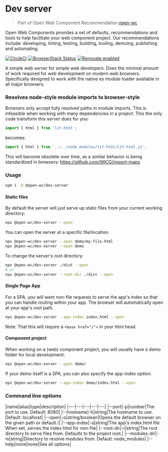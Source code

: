 # Dev server

> Part of Open Web Component Recommendation [open-wc](https://github.com/open-wc/open-wc/)

Open Web Components provides a set of defaults, recommendations and tools to help facilitate your web component project. Our recommendations include: developing, linting, testing, building, tooling, demoing, publishing and automating.

[![CircleCI](https://circleci.com/gh/open-wc/open-wc.svg?style=shield)](https://circleci.com/gh/open-wc/open-wc)
[![BrowserStack Status](https://www.browserstack.com/automate/badge.svg?badge_key=M2UrSFVRang2OWNuZXlWSlhVc3FUVlJtTDkxMnp6eGFDb2pNakl4bGxnbz0tLUE5RjhCU0NUT1ZWa0NuQ3MySFFWWnc9PQ==--86f7fac07cdbd01dd2b26ae84dc6c8ca49e45b50)](https://www.browserstack.com/automate/public-build/M2UrSFVRang2OWNuZXlWSlhVc3FUVlJtTDkxMnp6eGFDb2pNakl4bGxnbz0tLUE5RjhCU0NUT1ZWa0NuQ3MySFFWWnc9PQ==--86f7fac07cdbd01dd2b26ae84dc6c8ca49e45b50)
[![Renovate enabled](https://img.shields.io/badge/renovate-enabled-brightgreen.svg)](https://renovatebot.com/)

A simple web server for simple web developers. Does the minimal amount of work required for web development on modern web browsers. Specifically designed to work with the native es module loader available in all major browsers.

### Resolves node-style module imports to browser-style
Browsers only accept fully resolved paths in module imports. This is infeasible when working with many dependencies in a project. This the only code transform this server does for you:

```javascript
import { html } from 'lit-html';
```
becomes:
```javascript
import { html } from '../../node_modules/lit-html/lit-html.js';
```
This will become obsolete over time, as a similar behavior is being standardized in browsers: https://github.com/WICG/import-maps

### Usage
```bash
npm i -D @open-wc/dev-server
```

#### Static files
By default the server will just serve up static files from your current working directory:
```bash
npx @open-wc/dev-server --open
```
You can open the server at a specific file/location:
```bash
npx @open-wc/dev-server --open demo/my-file.html
npx @open-wc/dev-server --open demo
```
To change the server's root directory:
```bash
npx @open-wc/dev-server ./dist --open
# or
npx @open-wc/dev-server --root-dir ./dist --open
```

#### Single Page App
For a SPA, you will want non-file requests to serve the app's index so that you can handle routing within your app. The browser will automatically open at your app's root path.
```bash
npx @open-wc/dev-server --app-index index.html --open
```
Note: That this will require a `<base href="/">` in your html head.

#### Component project
When working on a (web) component project, you will usually have a demo folder for local development:
```bash
npx @open-wc/dev-server --open demo/
```

If your demo itself is a SPA, you can also specify the app-index option:
```bash
npx @open-wc/dev-server --app-index demo/index.html --open
```

### Command line options
|name|alias|type|description|
|---|---|---|---|---|
|--port|-p|number|The port to use. Default: 8080|
|--hostname|-h|string|The hostname to use. Default: localhost|
|--open|-o|string/boolean|Opens the default browser on the given path or default /|
|--app-index|-a|string|The app's index.html file. When set, serves the index.html for non-file|
|--root-dir|-r|string|The root directory to serve files from. Defaults to the project root.|
|--modules-dir|-m|string|Directory to resolve modules from. Default: node_modules|
|--help|none|none|See all options|

